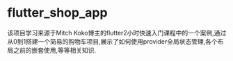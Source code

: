 # flutter_shop_app
该项目学习来源于Mitch Koko博主的flutter2小时快速入门课程中的一个案例,通过从0到1搭建一个简易的购物车项目,展示了如何使用provider全局状态管理,各个布局之前的嵌套使用,等等相关知识.
